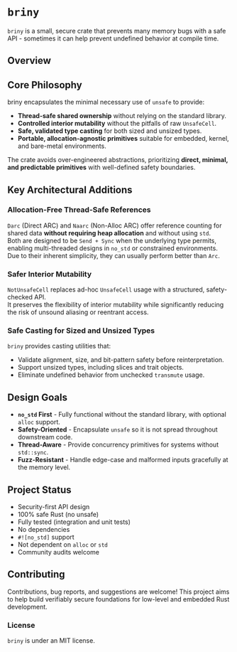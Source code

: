 # `briny`

`briny` is a small, secure crate that prevents many memory bugs with a safe API - sometimes it can help prevent undefined behavior at compile time.

## Overview

## Core Philosophy

briny encapsulates the minimal necessary use of `unsafe` to provide:

- **Thread-safe shared ownership** without relying on the standard library.
- **Controlled interior mutability** without the pitfalls of raw `UnsafeCell`.
- **Safe, validated type casting** for both sized and unsized types.
- **Portable, allocation-agnostic primitives** suitable for embedded, kernel, and bare-metal environments.

The crate avoids over-engineered abstractions, prioritizing **direct, minimal, and predictable primitives** with well-defined safety boundaries.

## Key Architectural Additions

### Allocation-Free Thread-Safe References

`Darc` (Direct ARC) and `Naarc` (Non-Alloc ARC) offer reference counting for shared data **without requiring heap allocation** and without using `std`.  
Both are designed to be `Send + Sync` when the underlying type permits, enabling multi-threaded designs in `no_std` or constrained environments.
Due to their inherent simplicity, they can usually perform better than `Arc`.

### Safer Interior Mutability

`NotUnsafeCell` replaces ad-hoc `UnsafeCell` usage with a structured, safety-checked API.  
It preserves the flexibility of interior mutability while significantly reducing the risk of unsound aliasing or reentrant access.

### Safe Casting for Sized and Unsized Types

`briny` provides casting utilities that:

- Validate alignment, size, and bit-pattern safety before reinterpretation.
- Support unsized types, including slices and trait objects.
- Eliminate undefined behavior from unchecked `transmute` usage.

## Design Goals

- **`no_std` First** - Fully functional without the standard library, with optional `alloc` support.
- **Safety-Oriented** - Encapsulate `unsafe` so it is not spread throughout downstream code.
- **Thread-Aware** - Provide concurrency primitives for systems without `std::sync`.
- **Fuzz-Resistant** - Handle edge-case and malformed inputs gracefully at the memory level.

## Project Status

- Security-first API design
- 100% safe Rust (no unsafe)
- Fully tested (integration and unit tests)
- No dependencies
- `#![no_std]` support
- Not dependent on `alloc` or `std`
- Community audits welcome

## Contributing

Contributions, bug reports, and suggestions are welcome! This project aims to help build verifiably secure foundations for low-level and embedded Rust development.

### License

`briny` is under an MIT license.
